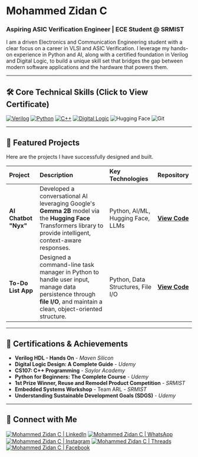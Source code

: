 # Mohammed Zidan C

### Aspiring ASIC Verification Engineer | ECE Student @ SRMIST

I am a driven Electronics and Communication Engineering student with a clear focus on a career in VLSI and ASIC Verification. I leverage my hands-on experience in Python and AI, along with a certified foundation in Verilog and Digital Logic, to build a unique skill set that bridges the gap between modern software applications and the hardware that powers them.

---

## 🛠️ Core Technical Skills (Click to View Certificate)

[![Verilog](https://img.shields.io/badge/Verilog-1572B6?style=for-the-badge&logo=verilog&logoColor=white)](certificates/235197-Verilog%20HDL%20Hands%20On%20Mohammed%20Zidan%20C.pdf)
[![Python](https://img.shields.io/badge/Python-3776AB?style=for-the-badge&logo=python&logoColor=white)](certificates/udemy%20python.jpg)
[![C++](https://img.shields.io/badge/C++-00599C?style=for-the-badge&logo=c%2B%2B&logoColor=white)](certificates/cpp%20saylor.pdf)
[![Digital Logic](https://img.shields.io/badge/Digital_Logic-0078D4?style=for-the-badge&logo=coyotiv&logoColor=white)](certificates/Udemy%20Digital%20Logic%20Design.pdf)
![Hugging Face](https://img.shields.io/badge/Hugging_Face-FFD21E?style=for-the-badge&logo=huggingface&logoColor=black)
![Git](https://img.shields.io/badge/GIT-E44C30?style=for-the-badge&logo=git&logoColor=white)

---

## 🚀 Featured Projects

Here are the projects I have successfully designed and built.

| Project | Description | Key Technologies | Repository |
| :--- | :--- | :--- | :--- |
| **AI Chatbot "Nyx"** | Developed a conversational AI leveraging Google's **Gemma 2B** model via the **Hugging Face** Transformers library to provide intelligent, context-aware responses. | Python, AI/ML, Hugging Face, LLMs | [**View Code**](https://github.com/MohammedZidanC/NYX) |
| **To-Do List App** | Designed a command-line task manager in Python to handle user input, manage data persistence through **file I/O**, and maintain a clean, object-oriented structure. | Python, Data Structures, File I/O | [**View Code**](https://github.com/MohammedZidanC/To-Do-List) |

---

## 📜 Certifications & Achievements

* **Verilog HDL - Hands On** - *Maven Silicon*
* **Digital Logic Design: A Complete Guide** - *Udemy*
* **CS107: C++ Programming** - *Saylor Academy*
* **Python for Beginners: The Complete Course** - *Udemy*
* **1st Prize Winner, Reuse and Remodel Product Competition** - *SRMIST*
* **Embedded Systems Workshop** - Team ARL - *SRMIST*
* **Understanding Sustainable Development Goals (SDGS)** - *Udemy*

---

## 🔗 Connect with Me

<p align="left">
<a href="https://www.linkedin.com/in/mohammed-zidan-c-16a367324" target="_blank"><img align="center" src="https://img.shields.io/badge/linkedin-%230077B5.svg?style=for-the-badge&logo=linkedin&logoColor=white" alt="Mohammed Zidan C | LinkedIn" /></a>
<a href="https://wa.me/918590919142" target="_blank"><img align="center" src="https://img.shields.io/badge/whatsapp-%2325D366.svg?style=for-the-badge&logo=whatsapp&logoColor=white" alt="Mohammed Zidan C | WhatsApp"/></a>
<a href="https://www.instagram.com/notmohammedzidan/" target="_blank"><img align="center" src="https://img.shields.io/badge/instagram-%23E4405F.svg?style=for-the-badge&logo=instagram&logoColor=white" alt="Mohammed Zidan C | Instagram" /></a>
<a href="https://www.threads.net/@notmohammedzidan" target="_blank"><img align="center" src="https://img.shields.io/badge/threads-%23000000.svg?style=for-the-badge&logo=threads&logoColor=white" alt="Mohammed Zidan C | Threads" /></a>
<a href="https://www.facebook.com/people/%D9%85%D8%AD%D9%85%D8%AF-%D8%B2%D9%8A%D8%AF%D8%A7%D9%86/pfbid02v64aWcXWmXY3TncgtJKsFGEmUnr1Y2n1FieF78Eczix446Y6TXDN6ak97XS6t9o3l/" target="_blank"><img align="center" src="https://img.shields.io/badge/facebook-%231877F2.svg?style=for-the-badge&logo=facebook&logoColor=white" alt="Mohammed Zidan C | Facebook" /></a>
</p>
